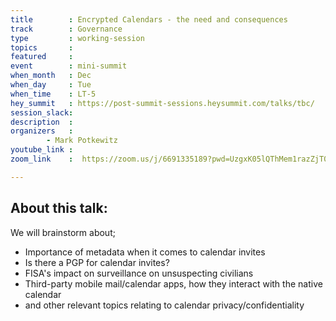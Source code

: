 ```yaml
---
title        : Encrypted Calendars - the need and consequences
track        : Governance
type         : working-session
topics       :
featured     :
event        : mini-summit
when_month   : Dec
when_day     : Tue
when_time    : LT-5
hey_summit   : https://post-summit-sessions.heysummit.com/talks/tbc/
session_slack:
description  :
organizers   :
        - Mark Potkewitz
youtube_link :
zoom_link    :  https://zoom.us/j/6691335189?pwd=UzgxK05lQThMem1razZjT0EvamhtUT09

---
```


## About this talk:

We will brainstorm about;
- Importance of metadata when it comes to calendar invites
- Is there a PGP for calendar invites?
- FISA's impact on surveillance on unsuspecting civilians
- Third-party mobile mail/calendar apps, how they interact with the native calendar
- and other relevant topics relating to calendar privacy/confidentiality
